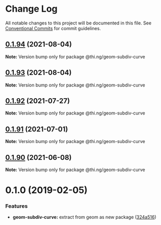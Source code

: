 # Change Log

All notable changes to this project will be documented in this file.
See [Conventional Commits](https://conventionalcommits.org) for commit guidelines.

## [0.1.94](https://github.com/thi-ng/umbrella/compare/@thi.ng/geom-subdiv-curve@0.1.93...@thi.ng/geom-subdiv-curve@0.1.94) (2021-08-04)

**Note:** Version bump only for package @thi.ng/geom-subdiv-curve





## [0.1.93](https://github.com/thi-ng/umbrella/compare/@thi.ng/geom-subdiv-curve@0.1.92...@thi.ng/geom-subdiv-curve@0.1.93) (2021-08-04)

**Note:** Version bump only for package @thi.ng/geom-subdiv-curve





## [0.1.92](https://github.com/thi-ng/umbrella/compare/@thi.ng/geom-subdiv-curve@0.1.91...@thi.ng/geom-subdiv-curve@0.1.92) (2021-07-27)

**Note:** Version bump only for package @thi.ng/geom-subdiv-curve





## [0.1.91](https://github.com/thi-ng/umbrella/compare/@thi.ng/geom-subdiv-curve@0.1.90...@thi.ng/geom-subdiv-curve@0.1.91) (2021-07-01)

**Note:** Version bump only for package @thi.ng/geom-subdiv-curve





## [0.1.90](https://github.com/thi-ng/umbrella/compare/@thi.ng/geom-subdiv-curve@0.1.89...@thi.ng/geom-subdiv-curve@0.1.90) (2021-06-08)

**Note:** Version bump only for package @thi.ng/geom-subdiv-curve





# 0.1.0 (2019-02-05)

### Features

* **geom-subdiv-curve:** extract from geom as new package ([324a516](https://github.com/thi-ng/umbrella/commit/324a516))

